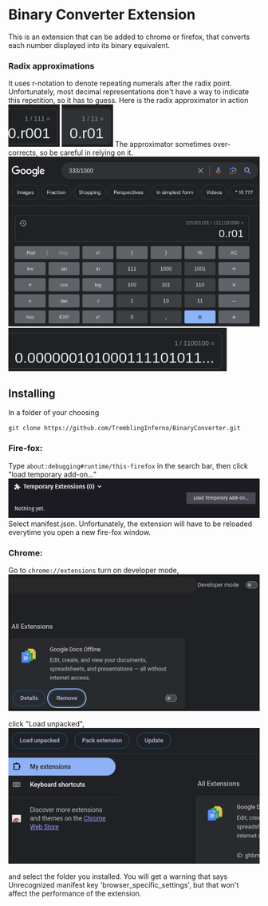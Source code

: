 # Binary Converter Extension
This is an extension that can be added to chrome or firefox, that converts each number displayed into its binary equivalent.

### Radix approximations
It uses r-notation to denote repeating numerals after the radix point. Unfortunately, most decimal representations don't have a way to indicate this repetition, so it has to guess.
Here is the radix approximator in action
![1/7](screen_shots/screen2.png)
![1/3](screen_shots/screen1.png)
The approximator sometimes over-corrects, so be careful in relying on it.
![unfortunately, because it approximates the answer, it will overcorrect for some things](screen_shots/screen.png)
![1/100](screen_shots/screen3.png)


## Installing
In a folder of your choosing

```
git clone https://github.com/TremblingInferno/BinaryConverter.git
```

### Fire-fox:
Type `about:debugging#runtime/this-firefox` in the search bar, then click "load temporary add-on..." 
![load_temporary add-on](screen_shots/load_temp_addon.png)
Select manifest.json.
Unfortunately, the extension will have to be reloaded everytime you open a new fire-fox window.

### Chrome:
Go to `chrome://extensions` turn on developer mode,
![dev_mode](screen_shots/dev_mode.png)

click "Load unpacked", 
![load unpacked](screen_shots/load_unpacked.png)

and select the folder you installed.
You will get a warning that says Unrecognized manifest key 'browser_specific_settings', but that won't affect the performance of the extension.

